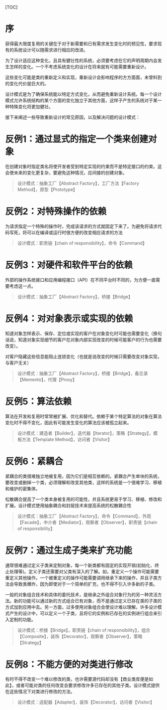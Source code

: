 [TOC]

# 序
获得最大限度复用的关键在于对于新需要和已有需求发生变化时的预见性，要求现有的系统设计可以随需求进行相应的改进。

为了设计适应这种变化，且具有健壮性的系统，必须要考虑在它的声明周期内会发生怎样的变化。一个不考虑系统变化的设计在将来就有可能需要重新设计。

这些变化可能是类的重新定义和实现，重新设计会影响程序的方方面面，未曾料到的变化代价是巨大的。

设计模式是为了确保系统能以特定方式变化，从而避免重新设计系统。每一个设计模式允许系统结构的某个方面的变化独立于其他方面，这样子产生的系统对于某一种特殊变化将更加健壮。

接下来阐述一些导致重新设计的常见原因，以及解决问题的设计模式：

# 反例1：通过显式的指定一个类来创建对象
在创建对象时指定类名将使开发者受到特定实现的约束而不是特定接口的约束。这会使未来的变化更复杂，要避免这种情况，应间接的创建对象。
> 设计模式：抽象工厂【Abstract Factory】，工厂方法【Factory Method】，原型【Prototype】

# 反例2：对特殊操作的依赖
为请求指定一个特殊的操作时，完成该请求的方式就固定下来了。为避免将请求代码写死，将可以在编译或运行时很方便的改变相应请求的方法
> 设计模式：职责链【chain of responsibility】，命令【Command】

# 反例3：对硬件和软件平台的依赖
外部的操作系统接口和应用编程接口（API）在不同平台时不同的，为方便一直需要考虑这一点。
> 设计模式：抽象工厂【Abstract Factory】，桥接【Bridge】

# 反例4：对对象表示或实现的依赖
知道对象怎样表示、保存、定位或实现的客户在对象变化时可能也需要变化（换句话说，知道对象实现细节的客户在对象内部实现改变的时候可能客户的行为也需要改变）。

对客户隐藏这些信息能阻止连锁变化（也就是说改变的时候只需要改变对象实现，与客户无关）
> 设计模式：抽象工厂【Abstract Factory】，桥接【Bridge】，备忘录【Memento】，代理【Proxy】

# 反例5：算法依赖
算法在开发和复用时常常被扩展、优化和替代。依赖于某个特定算法的对象在算法变化时不得不变化，因此有可能发生变化的算法应该被孤立起来。
> 设计模式：建造者【Builder】，迭代器【Iterator】，策略【Strategy】，模板方法【Template Method】，访问者【Visitor】

# 反例6：紧耦合
紧耦合的类很难独立地被复用，因为它们是相互依赖的。紧耦合产生单块的系统，要改变或删掉一个类，必须理解和改变其他类，这样的系统是一个很难学习、移植和维护的密集体。

松散耦合提高了一个类本身被复用的可能性，并且系统更易于学习、移植、修改和扩展。设计模式使用抽象耦合和封层技术来提高系统的松散耦合性
> 设计模式：抽象工厂【Abstract Factory】，命令【Command】，外观【Facade】，中介者【Mediator】，观察者【Observer】，职责链【chain of responsibility】

# 反例7：通过生成子类来扩充功能
通常很难通过定义子类来定制对象，每一个新类都有固定的实现开销(初始化、终止处理等)。定义子类还需要对父类有深入的了解。如，重定义一个操作可能需要重定义其他操作。一个被重定义的操作可能需要调用继承下来的操作，并且子类方法会导致类爆炸，因为即使对于一个简单的扩充，也不得不引入许多新的子类。

一般的对象组合技术和具体的委托技术，是继承之外组合对象行为的另一种灵活方法。新的功能可以通过新的方式组合已有对象，而不是通过定义已存在类的子类的方式加到应用中去。另一方面，过多使用对象组合会使设计难以理解。许多设计模式产生的设计中，可以定义一个子类，且将它的实例和已存在的实例进行组合来引入定制的功能。
> 设计模式：桥接【Bridge】，职责链【chain of responsibility】，组合【Composite】，装饰【Decorator】，观察者【Observer】，策略【Strategy】

# 反例8：不能方便的对类进行修改
有时不得不改变一个难以修改的类，也许需要源代码却没有【商业类库便是如此】，或者可能对类的任何改变会要求修改许多已存在的其他子类。设计模式提供在这些情况下对类进行修改的方法。
> 设计模式：适配器【Adapter】，装饰【Decorator】，访问者【Visitor】
